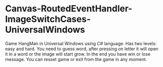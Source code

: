 # Canvas-RoutedEventHandler-ImageSwitchCases-UniversalWindows
Game HangMan in Universal Windows using C# language.
Has two levels: easy and hard. You need to guess word, after pressing on letter it will open it in a word or the image will start grow.
In the end you have win or lose message.
You can resset game or exit from the game in any moment.
